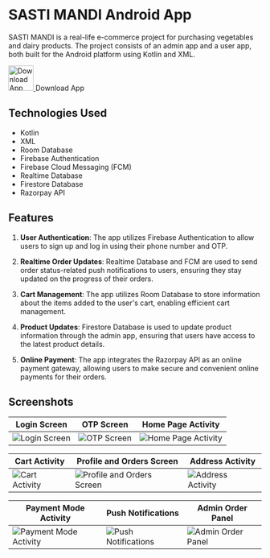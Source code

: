 # SASTI MANDI Android App

SASTI MANDI is a real-life e-commerce project for purchasing vegetables and dairy products. The project consists of an admin app and a user app, both built for the Android platform using Kotlin and XML.


<a href="https://drive.google.com/file/d/1O6VG9xq5_B73XhwXVLD30AnuIpgmBmOW/view?usp=sharing">
  <img src="https://icon-library.com/images/download-png-icon/download-png-icon-6.jpg" alt="Download App" width="50" height="50">
</a> Download App

## Technologies Used

- Kotlin
- XML
- Room Database
- Firebase Authentication
- Firebase Cloud Messaging (FCM)
- Realtime Database
- Firestore Database
- Razorpay API

## Features

1. **User Authentication**: The app utilizes Firebase Authentication to allow users to sign up and log in using their phone number and OTP.

2. **Realtime Order Updates**: Realtime Database and FCM are used to send order status-related push notifications to users, ensuring they stay updated on the progress of their orders.

3. **Cart Management**: The app utilizes Room Database to store information about the items added to the user's cart, enabling efficient cart management.

4. **Product Updates**: Firestore Database is used to update product information through the admin app, ensuring that users have access to the latest product details.

5. **Online Payment**: The app integrates the Razorpay API as an online payment gateway, allowing users to make secure and convenient online payments for their orders.

## Screenshots

| Login Screen                      | OTP Screen                        | Home Page Activity                |
| --------------------------------- | --------------------------------- | --------------------------------- |
| ![Login Screen](https://i.ibb.co/SrMsPhM/Screenshot-20230624-075121.png) | ![OTP Screen](https://i.ibb.co/0J2yxN5/Screenshot-20230624-075154.png) | ![Home Page Activity](https://i.ibb.co/h2FqqSN/Screenshot-20230624-090048.png) |

| Cart Activity                     | Profile and Orders Screen         | Address Activity                  |
| --------------------------------- | --------------------------------- | --------------------------------- |
| ![Cart Activity](https://i.ibb.co/F8d1gdq/Screenshot-20230624-090102.png) | ![Profile and Orders Screen](https://i.ibb.co/k8DQVjJ/Screenshot-20230624-090203.png) | ![Address Activity](https://i.ibb.co/8Xd6428/Screenshot-20230624-090138.png) |

| Payment Mode Activity             | Push Notifications                | Admin Order Panel                 |
| --------------------------------- | --------------------------------- | --------------------------------- |
| ![Payment Mode Activity](https://i.ibb.co/r5t1qMx/Screenshot-20230624-090150.png) | ![Push Notifications](https://i.ibb.co/vJqbLF7/Whats-App-Image-2023-06-24-at-09-58-40.jpg) | ![Admin Order Panel](https://i.ibb.co/PwPcfzB/Whats-App-Image-2023-06-24-at-09-58-41.jpg) |



